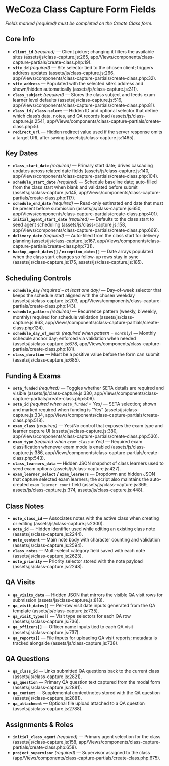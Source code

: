# WeCoza Class Capture Form Fields

_Fields marked *(required)* must be completed on the Create Class form._

## Core Info
- **`client_id`** *(required)* — Client picker; changing it filters the available sites (assets/js/class-capture.js:265, app/Views/components/class-capture-partials/create-class.php:19).
- **`site_id`** *(required)* — Site selector tied to the chosen client; triggers address updates (assets/js/class-capture.js:266, app/Views/components/class-capture-partials/create-class.php:32).
- **`site_address`** — Populated with the selected site’s address and shown/hidden automatically (assets/js/class-capture.js:311).
- **`class_subject`** *(required)* — Stores the class subject and feeds exam learner level defaults (assets/js/class-capture.js:516, app/Views/components/class-capture-partials/create-class.php:81).
- **`class_id`** / **`class-select`** — Hidden ID and optional selector that define which class’s data, notes, and QA records load (assets/js/class-capture.js:2541, app/Views/components/class-capture-partials/create-class.php:5).
- **`redirect_url`** — Hidden redirect value used if the server response omits a target URL after saving (assets/js/class-capture.js:1465).

## Key Dates
- **`class_start_date`** *(required)* — Primary start date; drives cascading updates across related date fields (assets/js/class-capture.js:140, app/Views/components/class-capture-partials/create-class.php:104).
- **`schedule_start_date`** *(required)* — Schedule baseline date; auto-filled from the class start when blank and validated before submit (assets/js/class-capture.js:145, app/Views/components/class-capture-partials/create-class.php:117).
- **`schedule_end_date`** *(required)* — Read-only estimated end date that must be present before submission (assets/js/class-capture.js:650, app/Views/components/class-capture-partials/create-class.php:401).
- **`initial_agent_start_date`** *(required)* — Defaults to the class start to seed agent scheduling (assets/js/class-capture.js:158, app/Views/components/class-capture-partials/create-class.php:669).
- **`delivery_date`** *(required)* — Auto-filled from the class start for delivery planning (assets/js/class-capture.js:167, app/Views/components/class-capture-partials/create-class.php:731).
- **`backup_agent_dates[]` / `exception_dates[]`** — Date arrays populated when the class start changes so follow-up rows stay in sync (assets/js/class-capture.js:175, assets/js/class-capture.js:185).

## Scheduling Controls
- **`schedule_day`** *(required – at least one day)* — Day-of-week selector that keeps the schedule start aligned with the chosen weekday (assets/js/class-capture.js:203, app/Views/components/class-capture-partials/create-class.php:143).
- **`schedule_pattern`** *(required)* — Recurrence pattern (weekly, biweekly, monthly) required for schedule validation (assets/js/class-capture.js:663, app/Views/components/class-capture-partials/create-class.php:124).
- **`schedule_day_of_month`** *(required when pattern = `monthly`)* — Monthly schedule anchor day; enforced via validation when needed (assets/js/class-capture.js:678, app/Views/components/class-capture-partials/create-class.php:181).
- **`class_duration`** — Must be a positive value before the form can submit (assets/js/class-capture.js:685).

## Funding & Exams
- **`seta_funded`** *(required)* — Toggles whether SETA details are required and visible (assets/js/class-capture.js:330, app/Views/components/class-capture-partials/create-class.php:506).
- **`seta_id`** *(required when `seta_funded` = Yes)* — SETA selection; shown and marked required when funding is “Yes” (assets/js/class-capture.js:334, app/Views/components/class-capture-partials/create-class.php:518).
- **`exam_class`** *(required)* — Yes/No control that exposes the exam type and learner capture UI (assets/js/class-capture.js:380, app/Views/components/class-capture-partials/create-class.php:530).
- **`exam_type`** *(required when `exam_class` = Yes)* — Required exam classification whenever exam mode is enabled (assets/js/class-capture.js:386, app/Views/components/class-capture-partials/create-class.php:543).
- **`class_learners_data`** — Hidden JSON snapshot of class learners used to seed exam options (assets/js/class-capture.js:427).
- **`exam_learner_select` / `exam_learners`** — Dropdown and hidden JSON that capture selected exam learners; the script also maintains the auto-created `exam_learner_count` field (assets/js/class-capture.js:369, assets/js/class-capture.js:374, assets/js/class-capture.js:448).

## Class Notes
- **`note_class_id`** — Associates notes with the active class when creating or editing (assets/js/class-capture.js:2300).
- **`note_id`** — Hidden identifier used while editing an existing class note (assets/js/class-capture.js:2244).
- **`note_content`** — Main note body with character counting and validation (assets/js/class-capture.js:2594).
- **`class_notes`** — Multi-select category field saved with each note (assets/js/class-capture.js:2623).
- **`note_priority`** — Priority selector stored with the note payload (assets/js/class-capture.js:2248).

## QA Visits
- **`qa_visits_data`** — Hidden JSON that mirrors the visible QA visit rows for submission (assets/js/class-capture.js:818).
- **`qa_visit_dates[]`** — Per-row visit date inputs generated from the QA template (assets/js/class-capture.js:735).
- **`qa_visit_types[]`** — Visit type selectors for each QA row (assets/js/class-capture.js:736).
- **`qa_officers[]`** — Officer name inputs tied to each QA visit (assets/js/class-capture.js:737).
- **`qa_reports[]`** — File inputs for uploading QA visit reports; metadata is tracked alongside (assets/js/class-capture.js:738).

## QA Questions
- **`qa_class_id`** — Links submitted QA questions back to the current class (assets/js/class-capture.js:2821).
- **`qa_question`** — Primary QA question text captured from the modal form (assets/js/class-capture.js:2881).
- **`qa_context`** — Supplemental context/notes stored with the QA question (assets/js/class-capture.js:2881).
- **`qa_attachment`** — Optional file upload attached to a QA question (assets/js/class-capture.js:2788).

## Assignments & Roles
- **`initial_class_agent`** *(required)* — Primary agent selection for the class (assets/js/class-capture.js:158, app/Views/components/class-capture-partials/create-class.php:658).
- **`project_supervisor`** *(required)* — Supervisor assigned to the class (app/Views/components/class-capture-partials/create-class.php:675).
